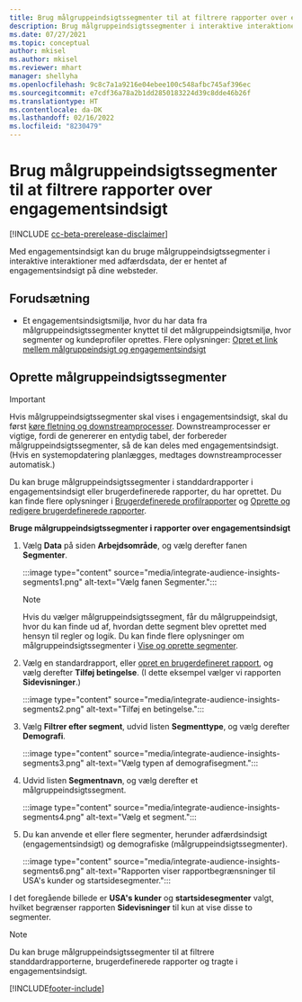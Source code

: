 ```yaml
---
title: Brug målgruppeindsigtssegmenter til at filtrere rapporter over engagementsindsigt
description: Brug målgruppeindsigtssegmenter i interaktive interaktioner med adfærdsdata, der er hentet af engagementsindsigt på en kundes websted.
ms.date: 07/27/2021
ms.topic: conceptual
author: mkisel
ms.author: mkisel
ms.reviewer: mhart
manager: shellyha
ms.openlocfilehash: 9c8c7a1a9216e04ebee100c548afbc745af396ec
ms.sourcegitcommit: e7cdf36a78a2b1dd2850183224d39c8dde46b26f
ms.translationtype: HT
ms.contentlocale: da-DK
ms.lasthandoff: 02/16/2022
ms.locfileid: "8230479"
---
```

# <a name="use-audience-insights-segments-to-filter-engagement-insights-reports"></a>Brug målgruppeindsigtssegmenter til at filtrere rapporter over engagementsindsigt

[!INCLUDE [cc-beta-prerelease-disclaimer](includes/cc-beta-prerelease-disclaimer.md)]

Med engagementsindsigt kan du bruge målgruppeindsigtssegmenter i interaktive interaktioner med adfærdsdata, der er hentet af engagementsindsigt på dine websteder.

## <a name="prerequisite"></a>Forudsætning

- Et engagementsindsigtsmiljø, hvor du har data fra målgruppeindsigtssegmenter knyttet til det målgruppeindsigtsmiljø, hvor segmenter og kundeprofiler oprettes. Flere oplysninger: [Opret et link mellem målgruppeindsigt og engagementsindsigt](integrate-audience-insights-engagement-insights.md)

## <a name="create-audience-insights-segments"></a>Oprette målgruppeindsigtssegmenter 

> [!IMPORTANT]
> Hvis målgruppeindsigtssegmenter skal vises i engagementsindsigt, skal du først [køre fletning og downstreamprocesser](../audience-insights/merge-entities.md). Downstreamprocesser er vigtige, fordi de genererer en entydig tabel, der forbereder målgruppeindsigtssegmenter, så de kan deles med engagementsindsigt. (Hvis en systemopdatering planlægges, medtages downstreamprocesser automatisk.)

Du kan bruge målgruppeindsigtssegmenter i standdardrapporter i engagementsindsigt eller brugerdefinerede rapporter, du har oprettet. Du kan finde flere oplysninger i [Brugerdefinerede profilrapporter](profile-reports.md) og [Oprette og redigere brugerdefinerede rapporter](custom-reports.md).

**Bruge målgruppeindsigtssegmenter i rapporter over engagementsindsigt**

1. Vælg **Data** på siden **Arbejdsområde**, og vælg derefter fanen **Segmenter**.

    :::image type="content" source="media/integrate-audience-insights-segments1.png" alt-text="Vælg fanen Segmenter.":::

   >[!NOTE]
   > Hvis du vælger målgruppeindsigtssegment, får du målgruppeindsigt, hvor du kan finde ud af, hvordan dette segment blev oprettet med hensyn til regler og logik. Du kan finde flere oplysninger om målgruppeindsigtssegmenter i [Vise og oprette segmenter](../audience-insights/segments.md).

2. Vælg en standardrapport, eller [opret en brugerdefineret rapport](custom-reports.md), og vælg derefter **Tilføj betingelse**. (I dette eksempel vælger vi rapporten **Sidevisninger**.)

    :::image type="content" source="media/integrate-audience-insights-segments2.png" alt-text="Tilføj en betingelse.":::

3. Vælg **Filtrer efter segment**, udvid listen **Segmenttype**, og vælg derefter **Demografi**.

    :::image type="content" source="media/integrate-audience-insights-segments3.png" alt-text="Vælg typen af demografisegment.":::

4. Udvid listen **Segmentnavn**, og vælg derefter et målgruppeindsigtssegment.

    :::image type="content" source="media/integrate-audience-insights-segments4.png" alt-text="Vælg et segment.":::

5. Du kan anvende et eller flere segmenter, herunder adfærdsindsigt (engagementsindsigt) og demografiske (målgruppeindsigtssegmenter). 

    :::image type="content" source="media/integrate-audience-insights-segments6.png" alt-text="Rapporten viser rapportbegrænsninger til USA's kunder og startsidesegmenter.":::

I det foregående billede er **USA's kunder** og **startsidesegmenter** valgt, hvilket begrænser rapporten **Sidevisninger** til kun at vise disse to segmenter. 


>[!NOTE]
> Du kan bruge målgruppeindsigtssegmenter til at filtrere standdardrapporterne, brugerdefinerede rapporter og tragte i engagementsindsigt. 


[!INCLUDE[footer-include](../includes/footer-banner.md)]